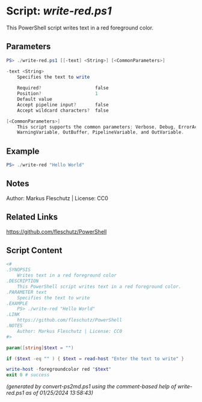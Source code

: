Script: *write-red.ps1*
========================

This PowerShell script writes text in a red foreground color.

Parameters
----------
```powershell
PS> ./write-red.ps1 [[-text] <String>] [<CommonParameters>]

-text <String>
    Specifies the text to write
    
    Required?                    false
    Position?                    1
    Default value                
    Accept pipeline input?       false
    Accept wildcard characters?  false

[<CommonParameters>]
    This script supports the common parameters: Verbose, Debug, ErrorAction, ErrorVariable, WarningAction, 
    WarningVariable, OutBuffer, PipelineVariable, and OutVariable.
```

Example
-------
```powershell
PS> ./write-red "Hello World"

```

Notes
-----
Author: Markus Fleschutz | License: CC0

Related Links
-------------
https://github.com/fleschutz/PowerShell

Script Content
--------------
```powershell
<#
.SYNOPSIS
	Writes text in a red foreground color
.DESCRIPTION
	This PowerShell script writes text in a red foreground color.
.PARAMETER text
	Specifies the text to write
.EXAMPLE
	PS> ./write-red "Hello World"
.LINK
	https://github.com/fleschutz/PowerShell
.NOTES
	Author: Markus Fleschutz | License: CC0
#>

param([string]$text = "")

if ($text -eq "" ) { $text = read-host "Enter the text to write" }

write-host -foregroundcolor red "$text"
exit 0 # success
```

*(generated by convert-ps2md.ps1 using the comment-based help of write-red.ps1 as of 01/25/2024 13:58:43)*
